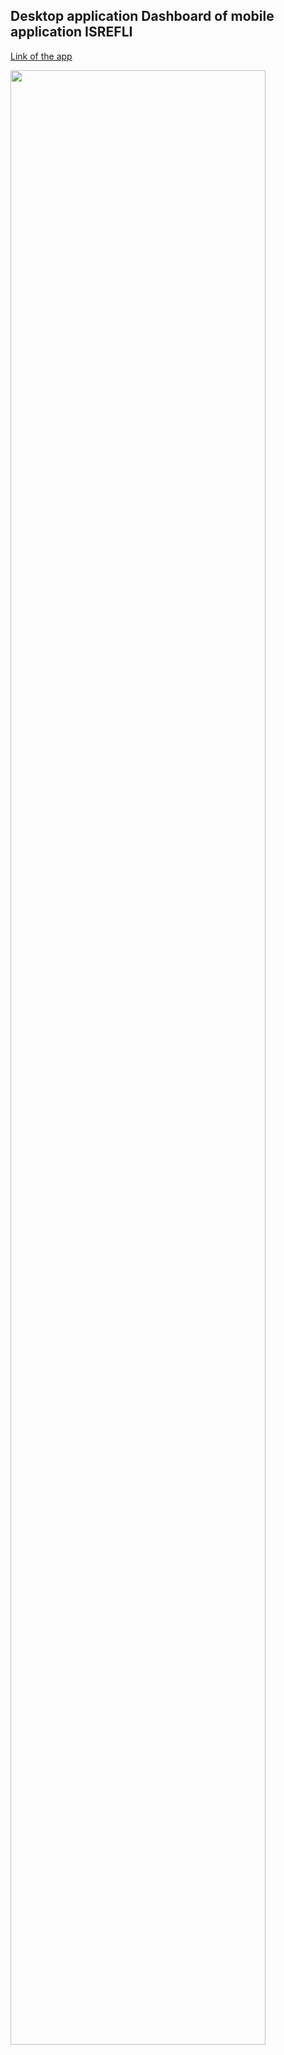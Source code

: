 ## Desktop application Dashboard of mobile application ISREFLI
<p><a href="https://play.google.com/store/apps/details?id=com.roacult.israfli&hl=ar&gl=US"> Link of the app </a></p>
<img src="https://user-images.githubusercontent.com/47861021/166509628-3c96af07-fd5b-439a-9f29-8285d66bd936.png" width="90%"></img> 
